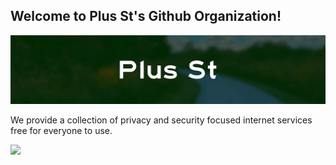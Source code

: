 ## Welcome to Plus St's Github Organization!

<img src="/profile/images/github.png">

We provide a collection of privacy and security focused internet services free for everyone to use. 

<img src="https://img.shields.io/liberapay/receives/plus-st.svg?logo=liberapay">

